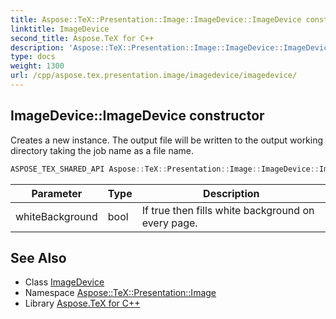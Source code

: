 ```yaml
---
title: Aspose::TeX::Presentation::Image::ImageDevice::ImageDevice constructor
linktitle: ImageDevice
second_title: Aspose.TeX for C++
description: 'Aspose::TeX::Presentation::Image::ImageDevice::ImageDevice constructor. Creates a new instance. The output file will be written to the output working directory taking the job name as a file name in C++.'
type: docs
weight: 1300
url: /cpp/aspose.tex.presentation.image/imagedevice/imagedevice/
---
```

## ImageDevice::ImageDevice constructor


Creates a new instance. The output file will be written to the output working directory taking the job name as a file name.

```cpp
ASPOSE_TEX_SHARED_API Aspose::TeX::Presentation::Image::ImageDevice::ImageDevice(bool whiteBackground=true)
```


| Parameter | Type | Description |
| --- | --- | --- |
| whiteBackground | bool | If true then fills white background on every page. |

## See Also

* Class [ImageDevice](../)
* Namespace [Aspose::TeX::Presentation::Image](../../)
* Library [Aspose.TeX for C++](../../../)
